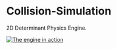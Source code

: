 # Collision-Simulation
2D Determinant Physics Engine.

[![The engine in action](https://img.youtube.com/vi/FgnRTSX_Yf0/maxresdefault.jpg)](https://youtu.be/FgnRTSX_Yf0)

